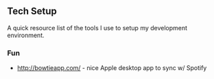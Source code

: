 ## Tech Setup

A quick resource list of the tools I use to setup my development environment.

### Fun
- http://bowtieapp.com/ - nice Apple desktop app to sync w/ Spotify
